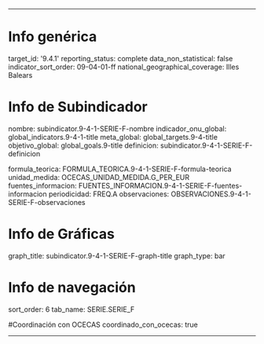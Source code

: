---

# Info genérica
target_id: '9.4.1'
reporting_status: complete
data_non_statistical: false
indicator_sort_order: 09-04-01-ff
national_geographical_coverage: Illes Balears

# Info de Subindicador
nombre: subindicator.9-4-1-SERIE-F-nombre
indicador_onu_global: global_indicators.9-4-1-title
meta_global: global_targets.9-4-title
objetivo_global: global_goals.9-title
definicion: subindicator.9-4-1-SERIE-F-definicion

formula_teorica: FORMULA_TEORICA.9-4-1-SERIE-F-formula-teorica
unidad_medida: OCECAS_UNIDAD_MEDIDA.G_PER_EUR
fuentes_informacion: FUENTES_INFORMACION.9-4-1-SERIE-F-fuentes-informacion
periodicidad: FREQ.A
observaciones: OBSERVACIONES.9-4-1-SERIE-F-observaciones

# Info de Gráficas
graph_title: subindicator.9-4-1-SERIE-F-graph-title
graph_type: bar

# Info de navegación
sort_order: 6
tab_name: SERIE.SERIE_F

#Coordinación con OCECAS
coordinado_con_ocecas: true

---